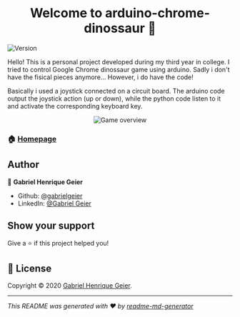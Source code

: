 <h1 align="center">Welcome to arduino-chrome-dinossaur 👋</h1>
<p>
  <img alt="Version" src="https://img.shields.io/badge/version-1.0-blue.svg?cacheSeconds=2592000" />
</p>

Hello! This is a personal project developed during my third year in college. I tried to control Google Chrome dinossaur game using arduino. Sadly i don't have the fisical pieces anymore... However, i do have the code!

Basically i used a joystick connected on a circuit board. The arduino code output the joystick action (up or down), while the python code listen to it and activate the corresponding keyboard key.

<p align="center"><img alt="Game overview" src="https://media.giphy.com/media/GEuBtShnphu4yEaDkK/source.gif" /></p>


### 🏠 [Homepage](https://github.com/gabrielgeier/arduino-chrome-dinossaur)

## Author

👤 **Gabriel Henrique Geier**

* Github: [@gabrielgeier](https://github.com/gabrielgeier)
* LinkedIn: [@Gabriel Geier](https://linkedin.com/in/gabriel-geier-188621167)

## Show your support

Give a ⭐️ if this project helped you!

## 📝 License

Copyright © 2020 [Gabriel Henrique Geier](https://github.com/gabrielgeier).<br />

***
_This README was generated with ❤️ by [readme-md-generator](https://github.com/kefranabg/readme-md-generator)_
